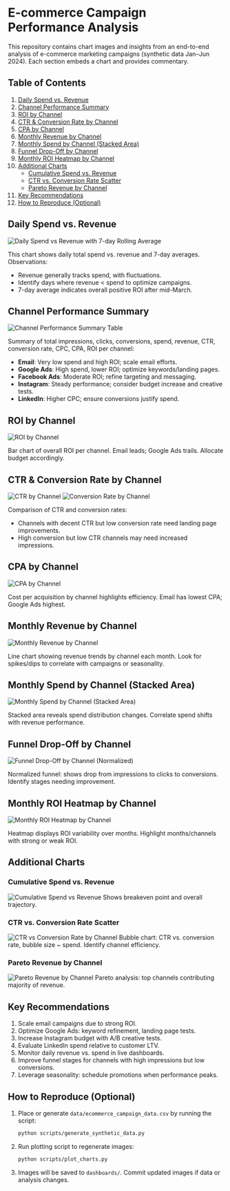 
# E-commerce Campaign Performance Analysis

This repository contains chart images and insights from an end-to-end analysis of e-commerce marketing campaigns (synthetic data Jan–Jun 2024). Each section embeds a chart and provides commentary.

## Table of Contents
1. [Daily Spend vs. Revenue](#daily-spend-vs-revenue)
2. [Channel Performance Summary](#channel-performance-summary)
3. [ROI by Channel](#roi-by-channel)
4. [CTR & Conversion Rate by Channel](#ctr--conversion-rate-by-channel)
5. [CPA by Channel](#cpa-by-channel)
6. [Monthly Revenue by Channel](#monthly-revenue-by-channel)
7. [Monthly Spend by Channel (Stacked Area)](#monthly-spend-by-channel-stacked-area)
8. [Funnel Drop-Off by Channel](#funnel-drop-off-by-channel)
9. [Monthly ROI Heatmap by Channel](#monthly-roi-heatmap-by-channel)
10. [Additional Charts](#additional-charts)
    - [Cumulative Spend vs. Revenue](#cumulative-spend-vs-revenue)
    - [CTR vs. Conversion Rate Scatter](#ctr-vs-conversion-rate-scatter)
    - [Pareto Revenue by Channel](#pareto-revenue-by-channel)
11. [Key Recommendations](#key-recommendations)
12. [How to Reproduce (Optional)](#how-to-reproduce-optional)

## Daily Spend vs. Revenue
![Daily Spend vs Revenue with 7-day Rolling Average](dashboards/daily_spend_vs_revenue.png)

This chart shows daily total spend vs. revenue and 7-day averages. Observations:
- Revenue generally tracks spend, with fluctuations.
- Identify days where revenue < spend to optimize campaigns.
- 7-day average indicates overall positive ROI after mid-March.

## Channel Performance Summary
![Channel Performance Summary Table](dashboards/channel_performance_summary.png)

Summary of total impressions, clicks, conversions, spend, revenue, CTR, conversion rate, CPC, CPA, ROI per channel:
- **Email**: Very low spend and high ROI; scale email efforts.
- **Google Ads**: High spend, lower ROI; optimize keywords/landing pages.
- **Facebook Ads**: Moderate ROI; refine targeting and messaging.
- **Instagram**: Steady performance; consider budget increase and creative tests.
- **LinkedIn**: Higher CPC; ensure conversions justify spend.

## ROI by Channel
![ROI by Channel](dashboards/roi_by_channel.png)

Bar chart of overall ROI per channel. Email leads; Google Ads trails. Allocate budget accordingly.

## CTR & Conversion Rate by Channel
![CTR by Channel](dashboards/ctr_by_channel.png)
![Conversion Rate by Channel](dashboards/conversion_rate_by_channel.png)

Comparison of CTR and conversion rates:
- Channels with decent CTR but low conversion rate need landing page improvements.
- High conversion but low CTR channels may need increased impressions.

## CPA by Channel
![CPA by Channel](dashboards/cpa_by_channel.png)

Cost per acquisition by channel highlights efficiency. Email has lowest CPA; Google Ads highest.

## Monthly Revenue by Channel
![Monthly Revenue by Channel](dashboards/monthly_revenue_by_channel.png)

Line chart showing revenue trends by channel each month. Look for spikes/dips to correlate with campaigns or seasonality.

## Monthly Spend by Channel (Stacked Area)
![Monthly Spend by Channel (Stacked Area)](dashboards/monthly_spend_stacked_area.png)

Stacked area reveals spend distribution changes. Correlate spend shifts with revenue performance.

## Funnel Drop-Off by Channel
![Funnel Drop-Off by Channel (Normalized)](dashboards/funnel_normalized_by_channel.png)

Normalized funnel: shows drop from impressions to clicks to conversions. Identify stages needing improvement.

## Monthly ROI Heatmap by Channel
![Monthly ROI Heatmap by Channel](dashboards/monthly_roi_heatmap.png)

Heatmap displays ROI variability over months. Highlight months/channels with strong or weak ROI.

## Additional Charts
### Cumulative Spend vs. Revenue
![Cumulative Spend vs Revenue](dashboards/cumulative_spend_revenue.png)
Shows breakeven point and overall trajectory.

### CTR vs. Conversion Rate Scatter
![CTR vs Conversion Rate by Channel](dashboards/ctr_vs_conversion_scatter.png)
Bubble chart: CTR vs. conversion rate, bubble size ~ spend. Identify channel efficiency.

### Pareto Revenue by Channel
![Pareto Revenue by Channel](dashboards/pareto_revenue_by_channel.png)
Pareto analysis: top channels contributing majority of revenue.

## Key Recommendations
1. Scale email campaigns due to strong ROI.
2. Optimize Google Ads: keyword refinement, landing page tests.
3. Increase Instagram budget with A/B creative tests.
4. Evaluate LinkedIn spend relative to customer LTV.
5. Monitor daily revenue vs. spend in live dashboards.
6. Improve funnel stages for channels with high impressions but low conversions.
7. Leverage seasonality: schedule promotions when performance peaks.

## How to Reproduce (Optional)
1. Place or generate `data/ecommerce_campaign_data.csv` by running the script:
   ```bash
   python scripts/generate_synthetic_data.py
   ```
2. Run plotting script to regenerate images:
   ```bash
   python scripts/plot_charts.py
   ```
3. Images will be saved to `dashboards/`. Commit updated images if data or analysis changes.
